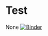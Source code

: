 # Test
None
[![Binder](https://mybinder.org/badge_logo.svg)](https://mybinder.org/v2/gh/manhao9843/Test.git/HEAD)
